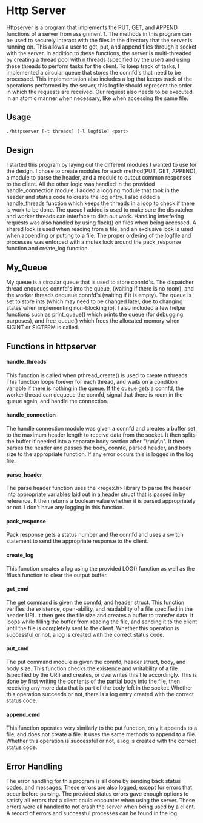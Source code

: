 # Http Server
Httpserver is a program that implements the PUT, GET, and APPEND functions of a server from assignment 1. The methods in this program can be used to securely interact with the files in the directory that the server is running on. This allows a user to get, put, and append files through a socket with the server. In addition to these functions, the server is multi-threaded by creating a thread pool with n threads (specified by the user) and using these threads to perform tasks for the client. To keep track of tasks, I implemented a circular queue that stores the connfd's that need to be processed. This implementation also includes a log that keeps track of the operations performed by the server, this logfile should represent the order in which the requests are received. Our request also needs to be executed in an atomic manner when necessary, like when accessing the same file.

## Usage

```bash
./httpserver [-t threads] [-l logfile] <port>
```

## Design
I started this program by laying out the different modules I wanted to use for the design. I chose to create modules for each method(PUT, GET, APPEND),  a module to parse the header, and a module to output common responses to the client. All the other logic was handled in the provided handle_connection module. I added a logging module that took in the header and status code to create the log entry. I also added a handle_threads function which keeps the threads in a loop to check if there is work to be done. The queue I added is used to make sure the dispatcher and worker threads can interface to dish out work. Handling interfering requests was also handled by using flock() on files when being accessed. A shared lock is used when reading from a file, and an exclusive lock is used when appending or putting to a file. The proper ordering of the logfile and processes was enforced with a mutex lock around the pack_response function and create_log function.

## My_Queue
My queue is a circular queue that is used to store connfd's. The dispatcher thread enqueues connfd's into the queue, (waiting if there is no room), and the worker threads dequeue connfd's (waiting if it is empty). The queue is set to store ints (which may need to be changed later, due to changing states when implementing non-blocking io). I also included a few helper functions such as print_queue() which prints the queue (for debugging purposes), and free_queue() which frees the allocated memory when SIGINT or SIGTERM is called.
 
## Functions in httpserver

#### handle_threads
This function is called when pthread_create() is used to create n threads. This function loops forever for each thread, and waits on a condition variable if there is nothing in the queue. If the queue gets a connfd, the worker thread can dequeue the connfd, signal that there is room in the queue again, and handle the connection. 
#### handle_connection
The handle connection module was given a connfd and creates a buffer set to the maximum header length to receive data from the socket. It then splits the buffer if needed into a separate body section after "\r\n\r\n". It then parses the header and passes the body, connfd, parsed header, and body size to the appropriate function. If any error occurs this is logged in the log file.
#### parse_header
The parse header function uses the <regex.h> library to parse the header into appropriate variables laid out in a header struct that is passed in by reference. It then returns a boolean value whether it is parsed appropriately or not. I don't have any logging in this function.  
#### pack_response
Pack response gets a status number and the connfd and uses a switch statement to send the appropriate response to the client.
#### create_log
This function creates a log using the provided LOG() function as well as the fflush function to clear the output buffer.

#### get_cmd
The get command is given the connfd, and header struct. This function verifies the existence, open-ability, and readability of a file specified in the header URI. It then gets the file size and creates a buffer to transfer data. It loops while filling the buffer from reading the file, and sending it to the client until the file is completely sent to the client. Whether this operation is successful or not, a log is created with the correct status code.
#### put_cmd
The put command module is given the connfd, header struct, body, and body size. This function checks the existence and writability of a file (specified by the URI) and creates, or overwrites this file accordingly. This is done by first writing the contents of the partial body into the file, then receiving any more data that is part of the body left in the socket. Whether this operation succeeds or not, there is a log entry created with the correct status code.
#### append_cmd
This function operates very similarly to the put function, only it appends to a file, and does not create a file. It uses the same methods to append to a file. Whether this operation is successful or not, a log is created with the correct status code.
## Error Handling
The error handling for this program is all done by sending back status codes, and messages. These errors are also logged, except for errors that occur before parsing. The provided status errors gave enough options to satisfy all errors that a client could encounter when using the server. These errors were all handled to not crash the server when being used by a client. A record of errors and successful processes can be found in the log. 